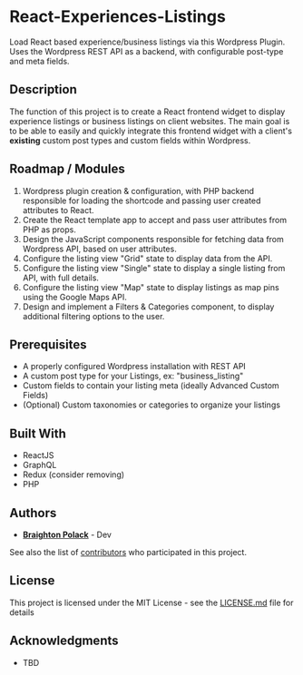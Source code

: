 # React-Experiences-Listings
Load React based experience/business listings via this Wordpress Plugin. Uses the Wordpress REST API as a backend, with configurable post-type and meta fields.

## Description
The function of this project is to create a React frontend widget to display experience listings or business listings on client websites. The main goal is to be able to easily and quickly integrate this frontend widget with a client's **existing** custom post types and custom fields within Wordpress.

## Roadmap / Modules

1. Wordpress plugin creation & configuration, with PHP backend responsible for loading the shortcode and passing user created attributes to React.
2. Create the React template app to accept and pass user attributes from PHP as props.
3. Design the JavaScript components responsible for fetching data from Wordpress API, based on user attributes.
4. Configure the listing view "Grid" state to display data from the API.
5. Configure the listing view "Single" state to display a single listing from API, with full details.
6. Configure the listing view "Map" state to display listings as map pins using the Google Maps API.
7. Design and implement a Filters & Categories component, to display additional filtering options to the user.

## Prerequisites

* A properly configured Wordpress installation with REST API
* A custom post type for your Listings, ex: "business_listing"
* Custom fields to contain your listing meta (ideally Advanced Custom Fields)
* (Optional) Custom taxonomies or categories to organize your listings

## Built With

* ReactJS
* GraphQL
* Redux (consider removing)
* PHP

## Authors

* **[Braighton Polack](https://github.com/bpolack/)** - Dev

See also the list of [contributors](https://github.com/bpolack/node-time-tracker/contributors) who participated in this project.

## License

This project is licensed under the MIT License - see the [LICENSE.md](LICENSE.md) file for details

## Acknowledgments

* TBD